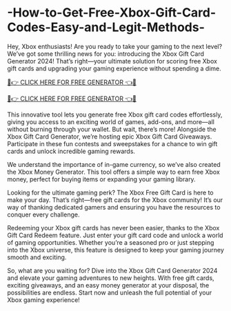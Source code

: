 # -How-to-Get-Free-Xbox-Gift-Card-Codes-Easy-and-Legit-Methods-
Hey, Xbox enthusiasts! Are you ready to take your gaming to the next level? We’ve got some thrilling news for you: introducing the Xbox Gift Card Generator 2024! That’s right—your ultimate solution for scoring free Xbox gift cards and upgrading your gaming experience without spending a dime.

[🔴👉 CLICK HERE FOR FREE GENERATOR 👈🔴](https://cutt.ly/CeXY2oyH)

[🔴👉 CLICK HERE FOR FREE GENERATOR 👈🔴](https://cutt.ly/CeXY2oyH)

This innovative tool lets you generate free Xbox gift card codes effortlessly, giving you access to an exciting world of games, add-ons, and more—all without burning through your wallet. But wait, there’s more! Alongside the Xbox Gift Card Generator, we’re hosting epic Xbox Gift Card Giveaways. Participate in these fun contests and sweepstakes for a chance to win gift cards and unlock incredible gaming rewards.

We understand the importance of in-game currency, so we’ve also created the Xbox Money Generator. This tool offers a simple way to earn free Xbox money, perfect for buying items or expanding your gaming library.

Looking for the ultimate gaming perk? The Xbox Free Gift Card is here to make your day. That’s right—free gift cards for the Xbox community! It’s our way of thanking dedicated gamers and ensuring you have the resources to conquer every challenge.

Redeeming your Xbox gift cards has never been easier, thanks to the Xbox Gift Card Redeem feature. Just enter your gift card code and unlock a world of gaming opportunities. Whether you’re a seasoned pro or just stepping into the Xbox universe, this feature is designed to keep your gaming journey smooth and exciting.

So, what are you waiting for? Dive into the Xbox Gift Card Generator 2024 and elevate your gaming adventures to new heights. With free gift cards, exciting giveaways, and an easy money generator at your disposal, the possibilities are endless. Start now and unleash the full potential of your Xbox gaming experience!
